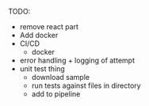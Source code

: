 TODO:

- remove react part
- Add docker
- CI/CD
  - docker
- error handling + logging of attempt
- unit test thing
  - download sample
  - run tests against files in directory
  - add to pipeline
